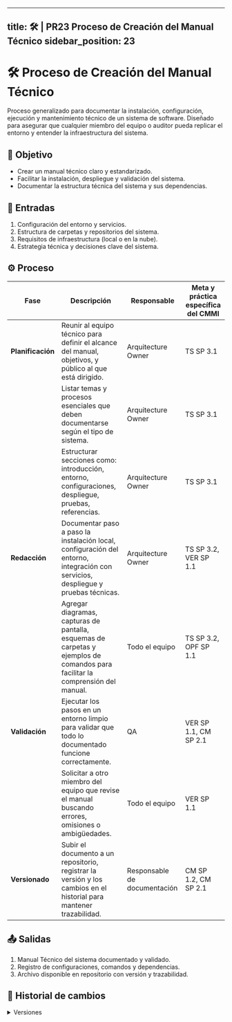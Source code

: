 ---

title: 🛠️ | PR23 Proceso de Creación del Manual Técnico
sidebar\_position: 23
---------------------

# 🛠️ Proceso de Creación del Manual Técnico

Proceso generalizado para documentar la instalación, configuración, ejecución y mantenimiento técnico de un sistema de software. Diseñado para asegurar que cualquier miembro del equipo o auditor pueda replicar el entorno y entender la infraestructura del sistema.

## 🌟 Objetivo

* Crear un manual técnico claro y estandarizado.
* Facilitar la instalación, despliegue y validación del sistema.
* Documentar la estructura técnica del sistema y sus dependencias.

## 📅 Entradas

1. Configuración del entorno y servicios.
2. Estructura de carpetas y repositorios del sistema.
3. Requisitos de infraestructura (local o en la nube).
4. Estrategia técnica y decisiones clave del sistema.

## ⚙️ Proceso

| Fase              | Descripción                                                                                                                       | Responsable                  | Meta y práctica específica del CMMI |
| ----------------- | --------------------------------------------------------------------------------------------------------------------------------- | ---------------------------- | ----------------------------------- |
| **Planificación** | Reunir al equipo técnico para definir el alcance del manual, objetivos, y público al que está dirigido.                           | Arquitecture Owner       | TS SP 3.1                           |
|                   | Listar temas y procesos esenciales que deben documentarse según el tipo de sistema.                                               | Arquitecture Owner       | TS SP 3.1                           |
|                   | Estructurar secciones como: introducción, entorno, configuraciones, despliegue, pruebas, referencias.                             | Arquitecture Owner          | TS SP 3.1                           |
| **Redacción**     | Documentar paso a paso la instalación local, configuración del entorno, integración con servicios, despliegue y pruebas técnicas. | Arquitecture Owner          | TS SP 3.2, VER SP 1.1               |
|                   | Agregar diagramas, capturas de pantalla, esquemas de carpetas y ejemplos de comandos para facilitar la comprensión del manual.    | Todo el equipo         | TS SP 3.2, OPF SP 1.1               |
| **Validación**    | Ejecutar los pasos en un entorno limpio para validar que todo lo documentado funcione correctamente.                              | QA          | VER SP 1.1, CM SP 2.1               |
|                   | Solicitar a otro miembro del equipo que revise el manual buscando errores, omisiones o ambigüedades.                              | Todo el equipo               | VER SP 1.1                          |
| **Versionado**    | Subir el documento a un repositorio, registrar la versión y los cambios en el historial para mantener trazabilidad.               | Responsable de documentación | CM SP 1.2, CM SP 2.1                |

## 📤 Salidas

1. Manual Técnico del sistema documentado y validado.
2. Registro de configuraciones, comandos y dependencias.
3. Archivo disponible en repositorio con versión y trazabilidad.



## 📓 Historial de cambios

<details>
  <summary>Versiones</summary>

| **Versión** | **Descripción**                                       | **Fecha**  | **Colaborador**        |
| ----------- | ----------------------------------------------------- | ---------- | ---------------------- |
| **1.0.0**   | Proceso inicial para la creación de manuales técnicos | 02/06/2025 | Arturo Sánchez         |


</details>
